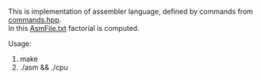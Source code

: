 This is implementation of assembler language, defined by commands from [commands.hpp](commands.hpp). \
In this [AsmFile.txt](AsmFile.txt) factorial is computed.

Usage:
1. make
2. ./asm && ./cpu
